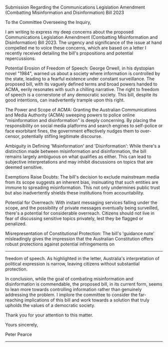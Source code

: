 Submission Regarding the Communications Legislation Amendment (Combatting Misinformation and
Disinformation) Bill 2023

To the Committee Overseeing the Inquiry,

I am writing to express my deep concerns about the proposed Communications Legislation Amendment
(Combatting Misinformation and Disinformation) Bill 2023. The urgency and significance of the issue at
hand compelled me to voice these concerns, which are based on a letter I recently received detailing the
bill's propositions and potential repercussions.

Potential Erosion of Freedom of Speech: George Orwell, in his dystopian novel "1984", warned us about
a society where information is controlled by the state, leading to a fearful existence under constant
surveillance. The proposed bill, with its vaguely defined terms and broad powers handed to ACMA, eerily
resonates with such a chilling narrative. The right to freedom of speech is a cornerstone of any
democratic society. This bill, despite its good intentions, can inadvertently trample upon this right.

The Power and Scope of ACMA: Granting the Australian Communications and Media Authority (ACMA)
sweeping powers to police online "misinformation and disinformation" is deeply concerning. By placing
the responsibility on social media platforms and search engines to self-police or face exorbitant fines, the
government effectively nudges them to over-censor, potentially stifling legitimate discourse.

Ambiguity in Defining 'Misinformation' and 'Disinformation': While there's a distinction made between
misinformation and disinformation, the bill remains largely ambiguous on what qualifies as either. This
can lead to subjective interpretations and may inhibit discussions on topics that are deemed sensitive.

Exemptions Raise Doubts: The bill's decision to exclude mainstream media from its scope suggests an
inherent bias, insinuating that such entities are immune to spreading misinformation. This not only
undermines public trust but also inadvertently shields these institutions from accountability.

Potential for Overreach: With instant messaging services falling under the scope, and the possibility of
private messages eventually being surveilled, there's a potential for considerable overreach. Citizens
should not live in fear of discussing sensitive topics privately, lest they be flagged or penalized.

Misrepresentation of Constitutional Protection: The bill's 'guidance note' misleadingly gives the
impression that the Australian Constitution offers robust protections against potential infringements on


-----

freedom of speech. As highlighted in the letter, Australia's interpretation of political expression is narrow,
leaving citizens without substantial protection.

In conclusion, while the goal of combating misinformation and disinformation is commendable, the
proposed bill, in its current form, seems to lean more towards controlling information rather than
genuinely addressing the problem. I implore the committee to consider the far-reaching implications of
this bill and work towards a solution that truly upholds the values of a democratic society.

Thank you for your attention to this matter.

Yours sincerely,

Peter Pearce


-----

